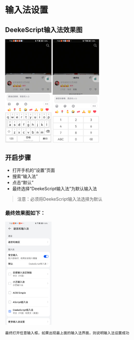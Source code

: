 # 输入法设置

## DeekeScript输入法效果图

<img src="../assets/images/keyboard-1.jpg" width="30%" />
<img src="../assets/images/keyboard-2.jpeg" width="30%" />


## 开启步骤

* 打开手机的“设置”页面
* 搜索“输入法”
* 点击“默认”
* 最终选择“DeekeScript输入法”为默认输入法

> 注意：必须将DeekeScript输入法选择为默认

### 最终效果图如下：
<img src="../assets/images/keyboard-3.jpeg" width="30%" />

`最终打开任意输入框，如果出现最上面的输入法界面，则说明输入法设置成功`
